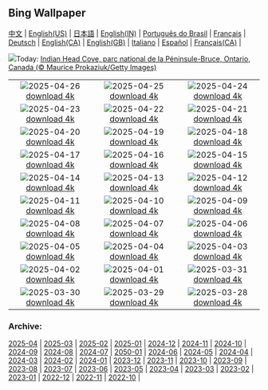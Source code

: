 ## Bing Wallpaper
[中文](README.md) |                     [English(US)](en-US.md) |                     [日本語](ja-JP.md) |                     [English(IN)](en-IN.md) |                     [Português do Brasil](pt-BR.md) |                     [Français](fr-FR.md) |                     [Deutsch](de-DE.md) |                     [English(CA)](en-CA.md) |                     [English(GB)](en-GB.md) |                     [Italiano](it-IT.md) |                     [Español](es-ES.md) |                     [Français(CA)](fr-CA.md) |                    

![](https://www.bing.com/th?id=OHR.BrucePeninsula_FR-CA9084486245_UHD.jpg&w=1000)Today: [Indian Head Cove, parc national de la Péninsule-Bruce, Ontario, Canada (© Maurice Prokaziuk/Getty Images)](https://www.bing.com/th?id=OHR.BrucePeninsula_FR-CA9084486245_UHD.jpg)

|      |      |      |
| :----: | :----: | :----: |
|![](https://www.bing.com/th?id=OHR.MagellanicPenguin_FR-CA5009837918_UHD.jpg&pid=hp&w=384&h=216&rs=1&c=4)2025-04-26 [download 4k](https://www.bing.com/th?id=OHR.MagellanicPenguin_FR-CA5009837918_UHD.jpg)|![](https://www.bing.com/th?id=OHR.KenaiSpires_FR-CA4625250704_UHD.jpg&pid=hp&w=384&h=216&rs=1&c=4)2025-04-25 [download 4k](https://www.bing.com/th?id=OHR.KenaiSpires_FR-CA4625250704_UHD.jpg)|![](https://www.bing.com/th?id=OHR.GlobeTheatre_FR-CA4288984351_UHD.jpg&pid=hp&w=384&h=216&rs=1&c=4)2025-04-24 [download 4k](https://www.bing.com/th?id=OHR.GlobeTheatre_FR-CA4288984351_UHD.jpg)|
|![](https://www.bing.com/th?id=OHR.YellowstoneSpring_FR-CA1960442919_UHD.jpg&pid=hp&w=384&h=216&rs=1&c=4)2025-04-23 [download 4k](https://www.bing.com/th?id=OHR.YellowstoneSpring_FR-CA1960442919_UHD.jpg)|![](https://www.bing.com/th?id=OHR.JoshuaStars_FR-CA1371442285_UHD.jpg&pid=hp&w=384&h=216&rs=1&c=4)2025-04-22 [download 4k](https://www.bing.com/th?id=OHR.JoshuaStars_FR-CA1371442285_UHD.jpg)|![](https://www.bing.com/th?id=OHR.BunnyLove_FR-CA0827299821_UHD.jpg&pid=hp&w=384&h=216&rs=1&c=4)2025-04-21 [download 4k](https://www.bing.com/th?id=OHR.BunnyLove_FR-CA0827299821_UHD.jpg)|
|![](https://www.bing.com/th?id=OHR.ZionValley_FR-CA5154039067_UHD.jpg&pid=hp&w=384&h=216&rs=1&c=4)2025-04-20 [download 4k](https://www.bing.com/th?id=OHR.ZionValley_FR-CA5154039067_UHD.jpg)|![](https://www.bing.com/th?id=OHR.GoremeTurkey_FR-CA7490534798_UHD.jpg&pid=hp&w=384&h=216&rs=1&c=4)2025-04-19 [download 4k](https://www.bing.com/th?id=OHR.GoremeTurkey_FR-CA7490534798_UHD.jpg)|![](https://www.bing.com/th?id=OHR.EcuadorBird_FR-CA4387782439_UHD.jpg&pid=hp&w=384&h=216&rs=1&c=4)2025-04-18 [download 4k](https://www.bing.com/th?id=OHR.EcuadorBird_FR-CA4387782439_UHD.jpg)|
|![](https://www.bing.com/th?id=OHR.KachinaBridge_FR-CA2353131733_UHD.jpg&pid=hp&w=384&h=216&rs=1&c=4)2025-04-17 [download 4k](https://www.bing.com/th?id=OHR.KachinaBridge_FR-CA2353131733_UHD.jpg)|![](https://www.bing.com/th?id=OHR.BeachArt_FR-CA1945523130_UHD.jpg&pid=hp&w=384&h=216&rs=1&c=4)2025-04-16 [download 4k](https://www.bing.com/th?id=OHR.BeachArt_FR-CA1945523130_UHD.jpg)|![](https://www.bing.com/th?id=OHR.SpottedDolphins_FR-CA1398136066_UHD.jpg&pid=hp&w=384&h=216&rs=1&c=4)2025-04-15 [download 4k](https://www.bing.com/th?id=OHR.SpottedDolphins_FR-CA1398136066_UHD.jpg)|
|![](https://www.bing.com/th?id=OHR.ThailandPagodas_FR-CA4441520959_UHD.jpg&pid=hp&w=384&h=216&rs=1&c=4)2025-04-14 [download 4k](https://www.bing.com/th?id=OHR.ThailandPagodas_FR-CA4441520959_UHD.jpg)|![](https://www.bing.com/th?id=OHR.SpaceFlight_FR-CA9146561784_UHD.jpg&pid=hp&w=384&h=216&rs=1&c=4)2025-04-13 [download 4k](https://www.bing.com/th?id=OHR.SpaceFlight_FR-CA9146561784_UHD.jpg)|![](https://www.bing.com/th?id=OHR.TulipsWindmill_FR-CA8325142207_UHD.jpg&pid=hp&w=384&h=216&rs=1&c=4)2025-04-12 [download 4k](https://www.bing.com/th?id=OHR.TulipsWindmill_FR-CA8325142207_UHD.jpg)|
|![](https://www.bing.com/th?id=OHR.LittleFoxes_FR-CA7956538809_UHD.jpg&pid=hp&w=384&h=216&rs=1&c=4)2025-04-11 [download 4k](https://www.bing.com/th?id=OHR.LittleFoxes_FR-CA7956538809_UHD.jpg)|![](https://www.bing.com/th?id=OHR.BlueNaxos_FR-CA7619118944_UHD.jpg&pid=hp&w=384&h=216&rs=1&c=4)2025-04-10 [download 4k](https://www.bing.com/th?id=OHR.BlueNaxos_FR-CA7619118944_UHD.jpg)|![](https://www.bing.com/th?id=OHR.ParoTsechu_FR-CA5633759949_UHD.jpg&pid=hp&w=384&h=216&rs=1&c=4)2025-04-09 [download 4k](https://www.bing.com/th?id=OHR.ParoTsechu_FR-CA5633759949_UHD.jpg)|
|![](https://www.bing.com/th?id=OHR.WhistlerSnowboard_FR-CA2302818424_UHD.jpg&pid=hp&w=384&h=216&rs=1&c=4)2025-04-08 [download 4k](https://www.bing.com/th?id=OHR.WhistlerSnowboard_FR-CA2302818424_UHD.jpg)|![](https://www.bing.com/th?id=OHR.YellowWarbler_FR-CA2010153906_UHD.jpg&pid=hp&w=384&h=216&rs=1&c=4)2025-04-07 [download 4k](https://www.bing.com/th?id=OHR.YellowWarbler_FR-CA2010153906_UHD.jpg)|![](https://www.bing.com/th?id=OHR.GaztelugatxeSunset_FR-CA0080559519_UHD.jpg&pid=hp&w=384&h=216&rs=1&c=4)2025-04-06 [download 4k](https://www.bing.com/th?id=OHR.GaztelugatxeSunset_FR-CA0080559519_UHD.jpg)|
|![](https://www.bing.com/th?id=OHR.CherryBlossomDC_FR-CA9304920775_UHD.jpg&pid=hp&w=384&h=216&rs=1&c=4)2025-04-05 [download 4k](https://www.bing.com/th?id=OHR.CherryBlossomDC_FR-CA9304920775_UHD.jpg)|![](https://www.bing.com/th?id=OHR.RufousHummingbird_FR-CA8727304764_UHD.jpg&pid=hp&w=384&h=216&rs=1&c=4)2025-04-04 [download 4k](https://www.bing.com/th?id=OHR.RufousHummingbird_FR-CA8727304764_UHD.jpg)|![](https://www.bing.com/th?id=OHR.UtahBadlands_FR-CA1740090528_UHD.jpg&pid=hp&w=384&h=216&rs=1&c=4)2025-04-03 [download 4k](https://www.bing.com/th?id=OHR.UtahBadlands_FR-CA1740090528_UHD.jpg)|
|![](https://www.bing.com/th?id=OHR.TicanFrog_FR-CA1574191785_UHD.jpg&pid=hp&w=384&h=216&rs=1&c=4)2025-04-02 [download 4k](https://www.bing.com/th?id=OHR.TicanFrog_FR-CA1574191785_UHD.jpg)|![](https://www.bing.com/th?id=OHR.ItalyOstuni_FR-CA1443154374_UHD.jpg&pid=hp&w=384&h=216&rs=1&c=4)2025-04-01 [download 4k](https://www.bing.com/th?id=OHR.ItalyOstuni_FR-CA1443154374_UHD.jpg)|![](https://www.bing.com/th?id=OHR.SydneyHarbour_FR-CA1242326658_UHD.jpg&pid=hp&w=384&h=216&rs=1&c=4)2025-03-31 [download 4k](https://www.bing.com/th?id=OHR.SydneyHarbour_FR-CA1242326658_UHD.jpg)|
|![](https://www.bing.com/th?id=OHR.CarrizoBloom_FR-CA9432246059_UHD.jpg&pid=hp&w=384&h=216&rs=1&c=4)2025-03-30 [download 4k](https://www.bing.com/th?id=OHR.CarrizoBloom_FR-CA9432246059_UHD.jpg)|![](https://www.bing.com/th?id=OHR.NestingMonarch_FR-CA7537769339_UHD.jpg&pid=hp&w=384&h=216&rs=1&c=4)2025-03-29 [download 4k](https://www.bing.com/th?id=OHR.NestingMonarch_FR-CA7537769339_UHD.jpg)|![](https://www.bing.com/th?id=OHR.OdeonAthens_FR-CA8874855369_UHD.jpg&pid=hp&w=384&h=216&rs=1&c=4)2025-03-28 [download 4k](https://www.bing.com/th?id=OHR.OdeonAthens_FR-CA8874855369_UHD.jpg)|


### Archive:
[2025-04](archive/fr-CA/202504/README.md) | [2025-03](archive/fr-CA/202503/README.md) | [2025-02](archive/fr-CA/202502/README.md) | [2025-01](archive/fr-CA/202501/README.md) | [2024-12](archive/fr-CA/202412/README.md) | [2024-11](archive/fr-CA/202411/README.md) | [2024-10](archive/fr-CA/202410/README.md) | [2024-09](archive/fr-CA/202409/README.md) | [2024-08](archive/fr-CA/202408/README.md) | [2024-07](archive/fr-CA/202407/README.md) | [2050-01](archive/fr-CA/205001/README.md) | [2024-06](archive/fr-CA/202406/README.md) | [2024-05](archive/fr-CA/202405/README.md) | [2024-04](archive/fr-CA/202404/README.md) | [2024-03](archive/fr-CA/202403/README.md) | [2024-02](archive/fr-CA/202402/README.md) | [2024-01](archive/fr-CA/202401/README.md) | [2023-12](archive/fr-CA/202312/README.md) | [2023-11](archive/fr-CA/202311/README.md) | [2023-10](archive/fr-CA/202310/README.md) | [2023-09](archive/fr-CA/202309/README.md) | [2023-08](archive/fr-CA/202308/README.md) | [2023-07](archive/fr-CA/202307/README.md) | [2023-06](archive/fr-CA/202306/README.md) | [2023-05](archive/fr-CA/202305/README.md) | [2023-04](archive/fr-CA/202304/README.md) | [2023-03](archive/fr-CA/202303/README.md) | [2023-02](archive/fr-CA/202302/README.md) | [2023-01](archive/fr-CA/202301/README.md) | [2022-12](archive/fr-CA/202212/README.md) | [2022-11](archive/fr-CA/202211/README.md) | [2022-10](archive/fr-CA/202210/README.md) | 